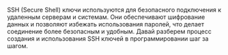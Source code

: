 SSH (Secure Shell) ключи используются для безопасного подключения к удаленным серверам и системам. Они обеспечивают шифрование данных и позволяют избежать использования паролей, что делает соединение более безопасным и удобным. Давай разберем процесс создания и использования SSH ключей в программировании шаг за шагом.

